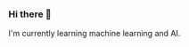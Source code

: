 ### Hi there 👋

<!--
**KosalChansothay/Kosalchansothay** is a ✨ _special_ ✨ repository because it is my first experience in hosting website

Here are some ideas to get you started:

- 🔭 I’m currently working on ...
- 🌱 I’m currently learning ...
- 👯 I’m looking to collaborate on ...
- 🤔 I’m looking for help with ...
- 💬 Ask me about ...
- 📫 How to reach me: ...
- 😄 Pronouns: ...
- ⚡ Fun fact: ...
-->
I'm currently learning machine learning and AI.
